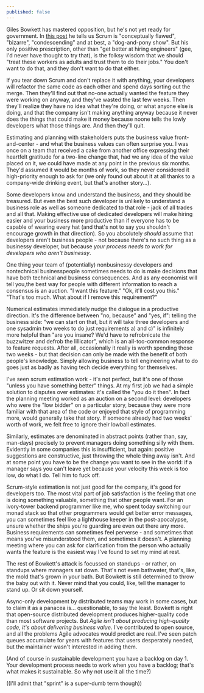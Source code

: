 ```yaml
---
published: false
---
```


Giles Bowkett has mastered opposition, but he's not yet ready for government. In [this post](http://gilesbowkett.blogspot.com.au/2014/09/why-scrum-should-basically-just-die-in.html) he tells us Scrum is "conceptually flawed", "bizarre", "condescending" and at best, a "dog-and-pony show". But his only positive prescription, other than "get better at hiring engineers" (gee, I'd never have thought to try that), is the folksy wisdom that we should "treat these workers as adults and trust them to do their jobs." You don't want to do that, and they don't want to do that either.

If you tear down Scrum and don't replace it with anything, your developers will refactor the same code as each other and spend days sorting out the merge. Then they'll find out that no-one actually wanted the feature they were working on anyway, and they've wasted the last few weeks. Then they'll realize they have no idea what they're doing, or what anyone else is doing, and that the company isn't making anything anyway because it never does the things that could make it money because noone tells the lowly developers what those things are. And then they'll quit.

Estimating and planning with stakeholders puts the business value front-and-center - and what the business values can often surprise you. I was once on a team that received a cake from another office expressing their heartfelt gratitude for a two-line change that, had we any idea of the value placed on it, we could have made at any point in the previous six months. They'd assumed it would be months of work, so they never considered it high-priority enough to ask for (we only found out about it at all thanks to a company-wide drinking event, but that's another story...).

Some developers know and understand the business, and they should be treasured. But even the best such developer is unlikely to understand a business role as well as someone dedicated to that role - jack of all trades and all that. Making effective use of dedicated developers will make hiring easier and your business more productive than if everyone has to be capable of wearing every hat (and that's not to say you shouldn't encourage growth in that direction). So you absolutely *should* assume that developers aren't business people - not because there's no such thing as a businessy developer, but because *your process needs to work for developers who aren't businessy*.

One thing your team of (potentially) nonbusinessy developers and nontechnical businesspeople sometimes needs to do is make decisions that have both technical and business consequences. And as any economist will tell you,the best way for people with different information to reach a consensus is an auction. "I want this feature." "Ok, it'll cost you this." "That's too much. What about if I remove this requirement?"

Numerical estimates immediately nudge the dialogue in a productive direction. It's the difference between "no, because" and "yes, if": telling the business side: "we can start on that, but it will take three developers and one sysadmin two weeks to do just requirements a) and c)" is infinitely more helpful than "are you insane? We'd have to refrobnicate the buzzwitzer and defrob the lillicator", which is an all-too-common response to feature requests. After all, occasionally it really is worth spending those two weeks - but that decision can only be made with the benefit of both people's knowledge. Simply allowing business to tell engineering what to do goes just as badly as having tech decide everything for themselves.

I've seen scrum estimation work - it's not perfect, but it's one of those "unless you have something better" things. At my first job we had a simple solution to disputes over estimates: it's called the "you do it then". In fact the planning meeting worked as an auction on a second level: developers who were the "low bidder" on a particular story, because they were more familiar with that area of the code or enjoyed that style of programming more, would generally take that story. If someone already had two weeks' worth of work, we felt free to ignore their lowball estimates.

Similarly, estimates are denominated in abstract points (rather than, say, man-days) precisely to prevent managers doing something silly with them. Evidently in some companies this is insufficient, but again: positive suggestions are constructive, just throwing the whole thing away isn't. And at some point you have to be the change you want to see in the world: if a manager says you can't leave yet because your velocity this week is too low, do what I do. Tell him to fuck off.

Scrum-style estimation is not just good for the company, it's good for developers too. The most vital part of job satisfaction is the feeling that one is doing something valuable, something that other people want. For an ivory-tower backend programmer like me, who spent today switching our monad stack so that other programmers would get better error messages, you can sometimes feel like a lighthouse keeper in the post-apocalypse, unsure whether the ships you're guarding are even out there any more. Business requirements can sometimes feel perverse - and sometimes that means you've misunderstood them, and sometimes it doesn't. A planning meeting where you can ask for clarification from the person who actually wants the feature is the easiest way I've found to set my mind at rest.

The rest of Bowkett's attack is focussed on standups - or rather, on standups where managers sat down. That's not even bathwater, that's, like, the mold that's grown in your bath. But Bowkett is still determined to throw the baby out with it. Never mind that you could, like, tell the manager to stand up. Or sit down yourself.

Async-only development by distributed teams may work in some cases, but to claim it as a panacea is... questionable, to say the least. Bowkett is right that open-source distributed development produces higher-quality code than most software projects. But *Agile isn't about producing high-quality code, it's about delivering business value*. I've contributed to open source, and all the problems Agile advocates would predict are real. I've seen patch queues accumulate for years with features that users desperately needed, but the maintainer wasn't interested in adding them. 

(And of course in sustainable development you have a backlog on day 1. Your development process needs to work when you have a backlog; that's what makes it sustainable. So why not use it all the time?)

((I'll admit that "sprint" is a super-dumb term though))